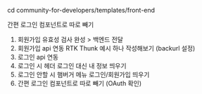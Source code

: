 cd community-for-developers/templates/front-end

간편 로그인 컴포넌트로 따로 빼기

1. 회원가입 유효성 검사 완성 > 백엔드 전달
2. 회원가입 api 연동 RTK Thunk 예시 하나 작성해보기 (backurl 설정)
3. 로그인 api 연동
4. 로그인 시 헤더 로그인 대신 내 정보 띄우기
5. 로그인 안할 시 햄버거 메뉴 로그인/회원가입 띄우기
6. 간편 로그인 컴포넌트로 따로 빼기 (OAuth 확인)
